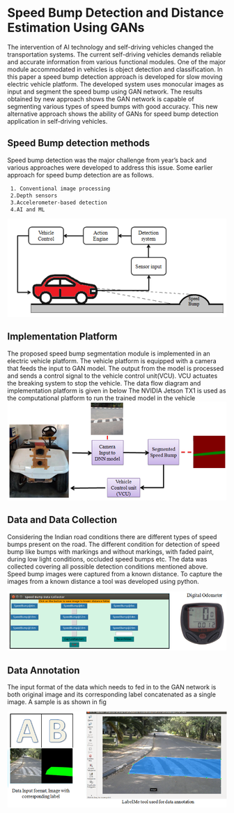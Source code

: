# Speed Bump Detection and Distance Estimation Using GANs

The intervention of AI technology and self-driving vehicles changed the transportation systems. The current self-driving vehicles demands reliable and accurate information from various functional modules. One of the major module accommodated in vehicles is object detection and classification. In this paper a speed bump detection approach is developed for slow moving electric vehicle platform. The developed system uses monocular images as input and segment the speed bump using GAN network. The results obtained by new approach shows the GAN network is capable of segmenting various types of speed bumps with good accuracy. This new alternative approach shows the ability of GANs for speed bump detection application in self-driving vehicles.

## Speed Bump detection methods
Speed bump detection was the major challenge from year’s back and various approaches were
developed to address this issue. Some earlier approach for speed bump detection are as follows.

     1. Conventional image processing
     2.Depth sensors
     3.Accelerometer-based detection
     4.AI and ML

![Speed Bump detection methods](readme_images/speed_bump_detection_system_general_block_diagram.png) 


## Implementation Platform

The proposed speed bump segmentation module is implemented in an electric vehicle platform.
The vehicle platform is equipped with a camera that feeds the input to GAN model. The
output from the model is processed and sends a control signal to the vehicle control unit(VCU).
VCU actuates the breaking system to stop the vehicle. The data flow diagram and implementation
platform is given in below The NVIDIA Jetson TX1 is used as the computational platform to run
the trained model in the vehicle
![Implementation Platform](readme_images/implimentation_platform.png) 


## Data and Data Collection

Considering the Indian road conditions there are different types of speed bumps present on the road. The different condition for detection of speed bump like bumps with markings and without
markings, with faded paint, during low light conditions, occluded speed bumps etc. The data was collected covering all possible detection conditions mentioned above.
Speed bump images were captured from a known distance. To capture the images from a known distance a tool was developed using python.

![Data and Data Collection](readme_images/Tool_developed_for_data_collection.png) 

##  Data Annotation
The input format of the
data which needs to fed in to the GAN network is both original image and its corresponding label
concatenated as a single image. A sample is as shown in fig

![Data Annotation](readme_images/annotation_tool.png) 




